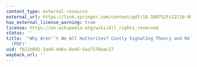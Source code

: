 ```yaml
---
content_type: external-resource
external_url: https://link.springer.com/content/pdf/10.1007%2Fs12110-003-1000-6.pdf
has_external_license_warning: true
license: https://en.wikipedia.org/wiki/All_rights_reserved
status: ''
title: '"Why Aren''t We All Hutterites? Costly Signaling Theory and Religious Behavior."
  (PDF)'
uid: fb22b892-2ad4-4d6a-8e45-5aa7576eac27
wayback_url: ''
---
```


